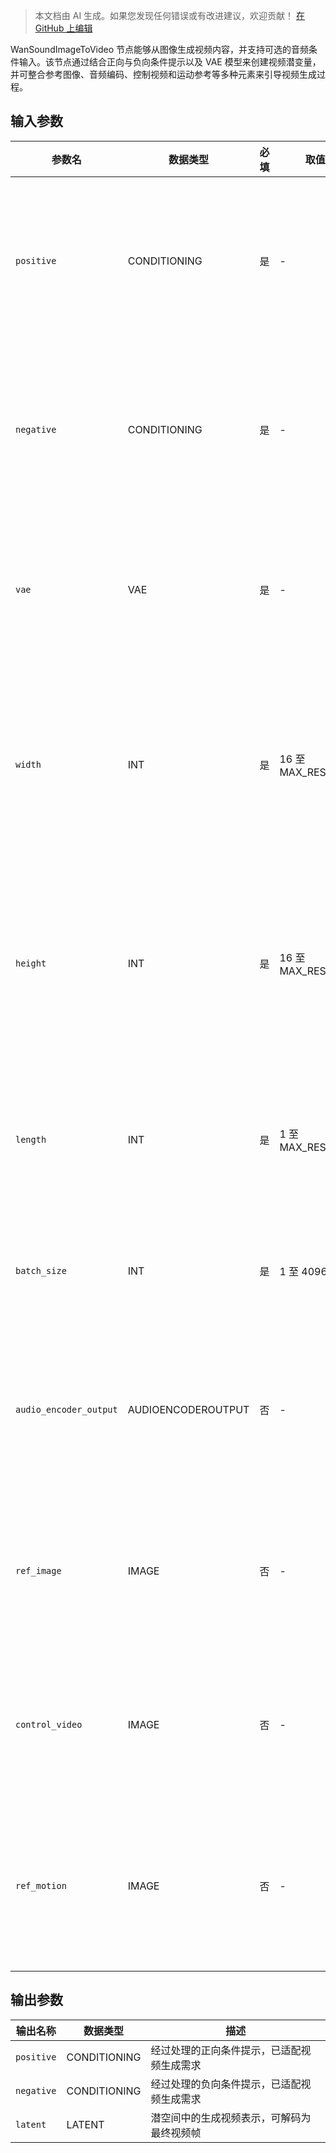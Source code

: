 > 本文档由 AI 生成。如果您发现任何错误或有改进建议，欢迎贡献！ [在 GitHub 上编辑](https://github.com/Comfy-Org/embedded-docs/blob/main/comfyui_embedded_docs/docs/WanSoundImageToVideo/zh.md)

WanSoundImageToVideo 节点能够从图像生成视频内容，并支持可选的音频条件输入。该节点通过结合正向与负向条件提示以及 VAE 模型来创建视频潜变量，并可整合参考图像、音频编码、控制视频和运动参考等多种元素来引导视频生成过程。

## 输入参数

| 参数名 | 数据类型 | 必填 | 取值范围 | 描述 |
|--------|-----------|------|----------|------|
| `positive` | CONDITIONING | 是 | - | 正向条件提示，指导生成视频中应出现的内容 |
| `negative` | CONDITIONING | 是 | - | 负向条件提示，指定生成视频中应避免的内容 |
| `vae` | VAE | 是 | - | 用于编码和解码视频潜变量表示的 VAE 模型 |
| `width` | INT | 是 | 16 至 MAX_RESOLUTION | 输出视频的宽度（像素），默认值：832，必须能被 16 整除 |
| `height` | INT | 是 | 16 至 MAX_RESOLUTION | 输出视频的高度（像素），默认值：480，必须能被 16 整除 |
| `length` | INT | 是 | 1 至 MAX_RESOLUTION | 生成视频的帧数，默认值：77，必须能被 4 整除 |
| `batch_size` | INT | 是 | 1 至 4096 | 同时生成的视频数量，默认值：1 |
| `audio_encoder_output` | AUDIOENCODEROUTPUT | 否 | - | 可选的音频编码，可根据声音特征影响视频生成 |
| `ref_image` | IMAGE | 否 | - | 可选的参考图像，为视频内容提供视觉指导 |
| `control_video` | IMAGE | 否 | - | 可选的控制视频，指导生成视频的运动和结构 |
| `ref_motion` | IMAGE | 否 | - | 可选的运动参考，为视频中的运动模式提供指导 |

## 输出参数

| 输出名称 | 数据类型 | 描述 |
|----------|-----------|------|
| `positive` | CONDITIONING | 经过处理的正向条件提示，已适配视频生成需求 |
| `negative` | CONDITIONING | 经过处理的负向条件提示，已适配视频生成需求 |
| `latent` | LATENT | 潜空间中的生成视频表示，可解码为最终视频帧 |
